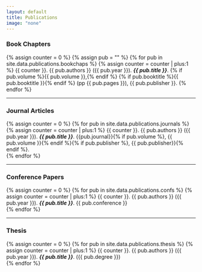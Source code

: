 ```yaml
---
layout: default
title: Publications
image: "none"
---
```


### Book Chapters
{% assign counter = 0 %}
{% assign pub = "" %}
{% for pub in site.data.publications.bookchaps %}
 {% assign counter = counter | plus:1 %}
  {{ counter }}. {{ pub.authors }} ({{ pub.year }}). _**{{ pub.title }}**_. {% if pub.volume %}{{ pub.volume }},{% endif %} {% if pub.booktitle %}{{ pub.booktitle }}{% endif %} (pp {{ pub.pages }}), {{ pub.publisher }}. <a href="{{ pub.url }}" target="_blank"><i class="fa fa-external-link" aria-hidden="true"></i></a> 
{% endfor %}

---
### Journal Articles
{% assign counter = 0 %}
{% for pub in site.data.publications.journals %}
 {% assign counter = counter | plus:1 %}
  {{ counter }}. {{ pub.authors }} ({{ pub.year }}). _**{{ pub.title }}**_. {{pub.journal}}{% if pub.volume %}, {{ pub.volume }}{% endif %}{% if pub.publisher %}, {{ pub.publisher}}{% endif %}. <a href="{{ pub.url }}" target="_blank"><i class="fa fa-external-link" aria-hidden="true"></i></a>  
{% endfor %}

---

### Conference Papers
{% assign counter = 0 %}
{% for pub in site.data.publications.confs %}
 {% assign counter = counter | plus:1 %}
  {{ counter }}. {{ pub.authors }} ({{ pub.year }}). _**{{ pub.title }}**_. {{ pub.conference }} <a href="{{ pub.url }}" target="_blank"><i class="fa fa-external-link" aria-hidden="true"></i></a>  
{% endfor %}

---

### Thesis
{% assign counter = 0 %}
{% for pub in site.data.publications.thesis %}
 {% assign counter = counter | plus:1 %}
  {{ counter }}. {{ pub.authors }} ({{ pub.year }}). _**{{ pub.title }}**_. ({{ pub.degree }}) <a href="{{ pub.url }}" target="_blank"><i class="fa fa-external-link" aria-hidden="true"></i></a>  
{% endfor %}

